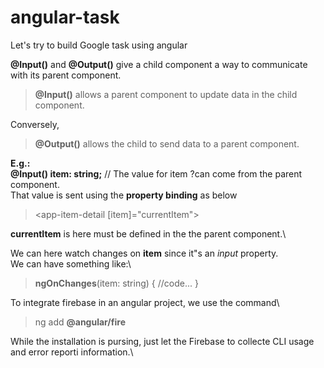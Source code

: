 # angular-task
Let's try to build Google task using angular

**@Input()** and **@Output()** give a child component a way to communicate with its parent component. 
> **@Input()** allows a parent component to update data in the child component. 

Conversely, 
> **@Output()** allows the child to send data to a parent component.

**E.g.:**\
**@Input() item: string;** // The value for item ?can come from the parent component.\
That value is sent using the **property binding** as below
> <app-item-detail [item]="currentItem"></app-item-detail>

**currentItem** is here must be defined in the the parent component.\

We can here watch changes on **item** since it"s an *input* property.\
We can have something like:\
> **ngOnChanges**(item: string) { //code... }

To integrate firebase in an angular project, we use the command\
> ng add **@angular/fire**

While the installation is pursing, just let the Firebase to collecte CLI usage and error reporti information.\









